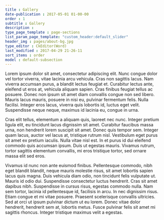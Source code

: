 ```yaml
---
title : Gallery
date-publication : 2017-05-01 01-00-00
order : 1
subtitle : Gallery
description :
type_page_template : page-sections
list_param_page_template: "custom_header:default_slider"
header_img : pages/about-bg.jpg
type_editor : CkEditor(Word)
last_modified : 2017-04-29 21-26-11
sort_items : order
model : default-subsection
---
```


 Lorem ipsum dolor sit amet, consectetur adipiscing elit. Nunc congue dolor vel tortor viverra, vitae lacinia arcu vehicula. Cras non sagittis lacus. Nam viverra accumsan purus, a blandit lectus feugiat et. Curabitur lectus ante, eleifend ut eros at, vehicula aliquam sapien. Cras finibus feugiat tellus ac posuere. Donec non ipsum sit amet diam convallis congue non sed libero. Mauris lacus mauris, posuere in nisi eu, pulvinar fermentum felis. Nulla facilisi. Integer eros lacus, viverra quis lobortis id, luctus eget velit. Suspendisse neque neque, maximus id lacinia eu, congue in urna.

Cras elit tellus, elementum a aliquam quis, laoreet nec nunc. Integer pretium ligula elit, eu tincidunt lacus dignissim sit amet. Curabitur faucibus massa urna, non hendrerit lorem suscipit sit amet. Donec quis tempor sem. Integer quam lacus, auctor vel lacus at, tristique rutrum nisl. Vestibulum eget purus sit amet ex pretium iaculis. Nulla vitae nisl est. In et purus id dui eleifend commodo quis accumsan ipsum. Duis ut egestas mauris. Vivamus rutrum, tortor sagittis elementum convallis, mi eros tristique tortor, sed ornare massa elit sed eros.

Vivamus id nunc non ante euismod finibus. Pellentesque commodo, nibh eget blandit blandit, neque mauris molestie risus, sit amet lobortis sapien lacus quis magna. Duis vehicula diam odio, non tincidunt felis vulputate ut. Mauris id odio dui. Suspendisse consectetur luctus hendrerit. Cras sit amet dapibus nibh. Suspendisse in cursus risus, egestas commodo nulla. Nam sem tortor, lacinia id pellentesque id, facilisis in arcu. In nec dignissim risus. Etiam congue et mi vitae posuere. Praesent scelerisque convallis ultricies. Sed at orci ut ipsum pulvinar dictum ut eu lorem. Donec vitae dolor hendrerit, hendrerit sem at, lobortis metus. Fusce pulvinar felis sit amet mi sagittis rhoncus. Integer tristique maximus velit a egestas. 